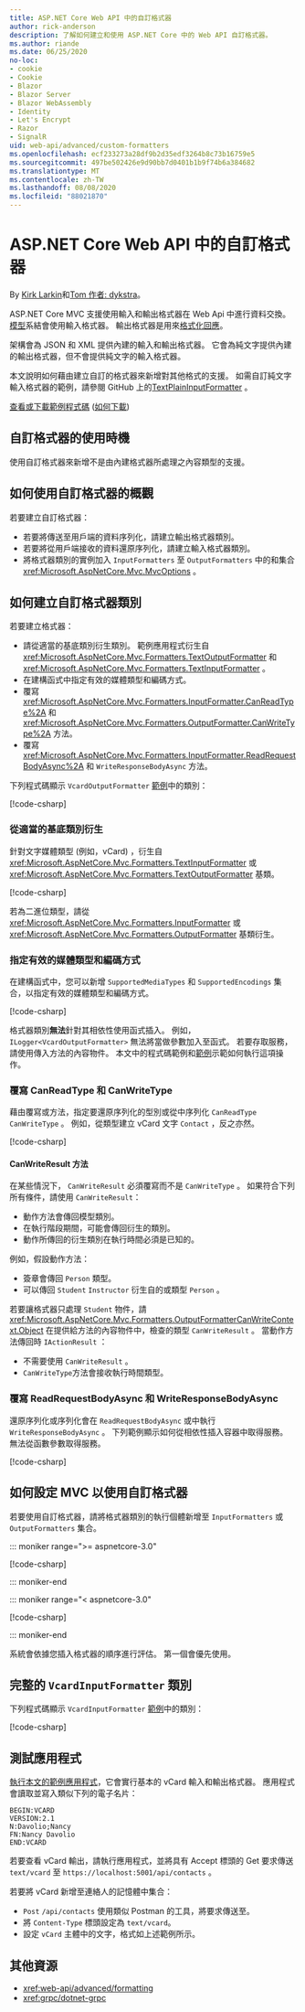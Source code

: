 ```yaml
---
title: ASP.NET Core Web API 中的自訂格式器
author: rick-anderson
description: 了解如何建立和使用 ASP.NET Core 中的 Web API 自訂格式器。
ms.author: riande
ms.date: 06/25/2020
no-loc:
- cookie
- Cookie
- Blazor
- Blazor Server
- Blazor WebAssembly
- Identity
- Let's Encrypt
- Razor
- SignalR
uid: web-api/advanced/custom-formatters
ms.openlocfilehash: ecf233273a28df9b2d35edf3264b8c73b16759e5
ms.sourcegitcommit: 497be502426e9d90bb7d0401b1b9f74b6a384682
ms.translationtype: MT
ms.contentlocale: zh-TW
ms.lasthandoff: 08/08/2020
ms.locfileid: "88021870"
---
```

# <a name="custom-formatters-in-aspnet-core-web-api"></a>ASP.NET Core Web API 中的自訂格式器

By [Kirk Larkin](https://twitter.com/serpent5)和[Tom 作者: dykstra](https://github.com/tdykstra)。

ASP.NET Core MVC 支援使用輸入和輸出格式器在 Web Api 中進行資料交換。 [模型](xref:mvc/models/model-binding)系結會使用輸入格式器。 輸出格式器是用來[格式化回應](xref:web-api/advanced/formatting)。

架構會為 JSON 和 XML 提供內建的輸入和輸出格式器。 它會為純文字提供內建的輸出格式器，但不會提供純文字的輸入格式器。

本文說明如何藉由建立自訂的格式器來新增對其他格式的支援。 如需自訂純文字輸入格式器的範例，請參閱 GitHub 上的[TextPlainInputFormatter](https://github.com/aspnet/Entropy/blob/master/samples/Mvc.Formatters/TextPlainInputFormatter.cs) 。

[查看或下載範例程式碼](https://github.com/dotnet/AspNetCore.Docs/tree/master/aspnetcore/web-api/advanced/custom-formatters/samples) ([如何下載](xref:index#how-to-download-a-sample)) 

## <a name="when-to-use-custom-formatters"></a>自訂格式器的使用時機

使用自訂格式器來新增不是由內建格式器所處理之內容類型的支援。

## <a name="overview-of-how-to-use-a-custom-formatter"></a>如何使用自訂格式器的概觀

若要建立自訂格式器：

* 若要將傳送至用戶端的資料序列化，請建立輸出格式器類別。
* 若要將從用戶端接收的資料還原序列化，請建立輸入格式器類別。
* 將格式器類別的實例加入 `InputFormatters` 至 `OutputFormatters` 中的和集合 <xref:Microsoft.AspNetCore.Mvc.MvcOptions> 。

## <a name="how-to-create-a-custom-formatter-class"></a>如何建立自訂格式器類別

若要建立格式器：

* 請從適當的基底類別衍生類別。 範例應用程式衍生自 <xref:Microsoft.AspNetCore.Mvc.Formatters.TextOutputFormatter> 和 <xref:Microsoft.AspNetCore.Mvc.Formatters.TextInputFormatter> 。
* 在建構函式中指定有效的媒體類型和編碼方式。
* 覆寫 <xref:Microsoft.AspNetCore.Mvc.Formatters.InputFormatter.CanReadType%2A> 和 <xref:Microsoft.AspNetCore.Mvc.Formatters.OutputFormatter.CanWriteType%2A> 方法。
* 覆寫 <xref:Microsoft.AspNetCore.Mvc.Formatters.InputFormatter.ReadRequestBodyAsync%2A> 和 `WriteResponseBodyAsync` 方法。

下列程式碼顯示 `VcardOutputFormatter` [範例](https://github.com/dotnet/AspNetCore.Docs/tree/master/aspnetcore/web-api/advanced/custom-formatters/samples)中的類別：

[!code-csharp[](custom-formatters/samples/3.x/CustomFormattersSample/Formatters/VcardOutputFormatter.cs?name=snippet_Class)]
  
### <a name="derive-from-the-appropriate-base-class"></a>從適當的基底類別衍生

針對文字媒體類型 (例如，vCard) ，衍生自 <xref:Microsoft.AspNetCore.Mvc.Formatters.TextInputFormatter> 或 <xref:Microsoft.AspNetCore.Mvc.Formatters.TextOutputFormatter> 基類。

[!code-csharp[](custom-formatters/samples/3.x/CustomFormattersSample/Formatters/VcardOutputFormatter.cs?name=snippet_ClassDeclaration)]

若為二進位類型，請從 <xref:Microsoft.AspNetCore.Mvc.Formatters.InputFormatter> 或 <xref:Microsoft.AspNetCore.Mvc.Formatters.OutputFormatter> 基類衍生。

### <a name="specify-valid-media-types-and-encodings"></a>指定有效的媒體類型和編碼方式

在建構函式中，您可以新增 `SupportedMediaTypes` 和 `SupportedEncodings` 集合，以指定有效的媒體類型和編碼方式。

[!code-csharp[](custom-formatters/samples/3.x/CustomFormattersSample/Formatters/VcardOutputFormatter.cs?name=snippet_ctor)]

格式器類別**無法**針對其相依性使用函式插入。 例如， `ILogger<VcardOutputFormatter>` 無法將當做參數加入至函式。 若要存取服務，請使用傳入方法的內容物件。 本文中的程式碼範例和[範例](https://github.com/dotnet/AspNetCore.Docs/tree/master/aspnetcore/web-api/advanced/custom-formatters/samples)示範如何執行這項操作。

### <a name="override-canreadtype-and-canwritetype"></a>覆寫 CanReadType 和 CanWriteType

藉由覆寫或方法，指定要還原序列化的型別或從中序列化 `CanReadType` `CanWriteType` 。 例如，從類型建立 vCard 文字 `Contact` ，反之亦然。

[!code-csharp[](custom-formatters/samples/3.x/CustomFormattersSample/Formatters/VcardOutputFormatter.cs?name=snippet_CanWriteType)]

#### <a name="the-canwriteresult-method"></a>CanWriteResult 方法

在某些情況下， `CanWriteResult` 必須覆寫而不是 `CanWriteType` 。 如果符合下列所有條件，請使用 `CanWriteResult`：

* 動作方法會傳回模型類別。
* 在執行階段期間，可能會傳回衍生的類別。
* 動作所傳回的衍生類別在執行時間必須是已知的。

例如，假設動作方法：

* 簽章會傳回 `Person` 類型。
* 可以傳回 `Student` `Instructor` 衍生自的或類型 `Person` 。 

若要讓格式器只處理 `Student` 物件，請 <xref:Microsoft.AspNetCore.Mvc.Formatters.OutputFormatterCanWriteContext.Object> 在提供給方法的內容物件中，檢查的類型 `CanWriteResult` 。 當動作方法傳回時 `IActionResult` ：

* 不需要使用 `CanWriteResult` 。
* `CanWriteType`方法會接收執行時間類型。

<a id="read-write"></a>

### <a name="override-readrequestbodyasync-and-writeresponsebodyasync"></a>覆寫 ReadRequestBodyAsync 和 WriteResponseBodyAsync

還原序列化或序列化會在 `ReadRequestBodyAsync` 或中執行 `WriteResponseBodyAsync` 。 下列範例顯示如何從相依性插入容器中取得服務。 無法從函數參數取得服務。

[!code-csharp[](custom-formatters/samples/3.x/CustomFormattersSample/Formatters/VcardOutputFormatter.cs?name=snippet_WriteResponseBodyAsync)]

## <a name="how-to-configure-mvc-to-use-a-custom-formatter"></a>如何設定 MVC 以使用自訂格式器

若要使用自訂格式器，請將格式器類別的執行個體新增至 `InputFormatters` 或 `OutputFormatters` 集合。

::: moniker range=">= aspnetcore-3.0"

[!code-csharp[](custom-formatters/samples/3.x/CustomFormattersSample/Startup.cs?name=snippet_ConfigureServices&highlight=5-6)]

::: moniker-end

::: moniker range="< aspnetcore-3.0"

[!code-csharp[](custom-formatters/samples/2.x/CustomFormattersSample/Startup.cs?name=mvcoptions&highlight=3-4)]

::: moniker-end

系統會依據您插入格式器的順序進行評估。 第一個會優先使用。

## <a name="the-complete-vcardinputformatter-class"></a>完整的 `VcardInputFormatter` 類別

下列程式碼顯示 `VcardInputFormatter` [範例](https://github.com/dotnet/AspNetCore.Docs/tree/master/aspnetcore/web-api/advanced/custom-formatters/samples)中的類別：

[!code-csharp[](custom-formatters/samples/3.x/CustomFormattersSample/Formatters/VcardInputFormatter.cs?name=snippet_Class)]

## <a name="test-the-app"></a>測試應用程式

[執行本文的範例應用程式](https://github.com/dotnet/AspNetCore.Docs/tree/master/aspnetcore/web-api/advanced/custom-formatters/samples)，它會實行基本的 vCard 輸入和輸出格式器。 應用程式會讀取並寫入類似下列的電子名片：

```
BEGIN:VCARD
VERSION:2.1
N:Davolio;Nancy
FN:Nancy Davolio
END:VCARD
```

若要查看 vCard 輸出，請執行應用程式，並將具有 Accept 標頭的 Get 要求傳送 `text/vcard` 至 `https://localhost:5001/api/contacts` 。

若要將 vCard 新增至連絡人的記憶體中集合：

* `Post` `/api/contacts` 使用類似 Postman 的工具，將要求傳送至。
* 將 `Content-Type` 標頭設定為 `text/vcard`。
* 設定 `vCard` 主體中的文字，格式如上述範例所示。

## <a name="additional-resources"></a>其他資源

* <xref:web-api/advanced/formatting>
* <xref:grpc/dotnet-grpc>
